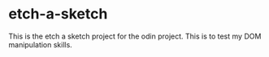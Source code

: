 # etch-a-sketch

This is the etch a sketch project for the odin project. This is to test my DOM manipulation skills.


